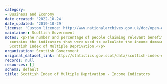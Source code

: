 ```yaml
---
category:
- Business and Economy
date_created: '2022-10-24'
date_updated: '2019-10-29'
license: 'Custom licence: http://www.nationalarchives.gov.uk/doc/open-government-licence/version/3/'
maintainer: Scottish Government
notes: <p>The number and percentage of people claiming relevant benefits. This dataset
  contains the indicators that were used to calculate the income domain of the 2016
  Scottish Index of Multiple Deprivation.</p>
organization: Scottish Government
original_dataset_link: http://statistics.gov.scot/data/scottish-index-of-multiple-deprivation---income-indicators
records: null
resources: []
schema: default
title: Scottish Index of Multiple Deprivation - Income Indicators
---
```

